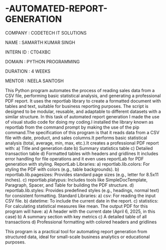 # -AUTOMATED-REPORT-GENERATION

COMPANY : CODETECH IT SOLUTIONS

NAME : SAMARTH KUMAR SINGH

INTERN ID : CT04XBC

DOMAIN : PYTHON PROGRAMMING

DURATION : 4 WEEKS

MENTOR : NEELA SANTOSH

This Python program automates the process of reading sales data from a CSV file, performing basic statistical analysis, and generating a professional PDF report. It uses the reportlab library to create a formatted document with tables and text, suitable for business reporting purposes. The script is designed to be modular, reusable, and adaptable to different datasets with a similar structure.
In this task of automated report generation I made the use of visual studio code for doing my coding.I installed the library known as reportlab from the command prompt by making the use of the pip command.The specification of this program is that it reads data from a CSV file with date, product, and sales columns.It performs basic statistical analysis (total, average, min, max, etc.).It creates a professional PDF report with:
a) Title and generation date
b) Summary statistics table
c) Detailed transaction table
d) Formatted tables with headers and gridlines 
It  includes error handling for file operations and it even uses reportLab for PDF generation with styling. 
ReportLab Libraries:
a) reportlab.lib.colors: For styling the PDF with colors (e.g., table backgrounds).
b) reportlab.lib.pagesizes: Provides standard page sizes (e.g., letter for 8.5x11 inches).
c) reportlab.platypus: Includes tools like SimpleDocTemplate, Paragraph, Spacer, and Table for building the PDF structure.
d) reportlab.lib.styles: Provides predefined styles (e.g., headings, normal text) for consistent formatting.
Standard Libraries:
a) csv: For reading the input CSV file.
b) datetime: To include the current date in the report.
c) statistics: For calculating statistical measures like mean.
The output PDF for this program will have:
a) A header with the current date (April 6, 2025, in this case)
b) A summary section with key metrics
c) A detailed table of all transactions
d) Professional formatting with colored headers and gridlines

This program is a practical tool for automating report generation from structured data, ideal for small-scale business analytics or educational purposes.

